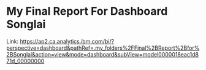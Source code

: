 # My Final Report For Dashboard Songlai
Link:
https://ap2.ca.analytics.ibm.com/bi/?perspective=dashboard&pathRef=.my_folders%2FFinal%2BReport%2Bfor%2BSonglai&action=view&mode=dashboard&subView=model0000018eac1d871d_00000000

